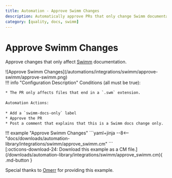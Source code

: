 ```yaml
---
title: Automation - Approve Swimm Changes
description: Automatically approve PRs that only change Swimm documentation.
category: [quality, docs, swimm]
---
```

# Approve Swimm Changes
Approve changes that only affect [Swimm](https://swimm.io) documentation.

<div class="automationImage" style="align:right" markdown="1">
![Approve Swimm Changes](/automations/integrations/swimm/approve-swimm/approve-swimm.png)
</div>
<div class="automationDescription" markdown="1">
!!! info "Configuration Description"
    Conditions (all must be true):

    * The PR only affects files that end in a `.swm` extension.

    Automation Actions:

    * Add a `swimm-docs-only` label
    * Approve the PR
    * Post a comment that explains that this is a Swimm docs change only.
</div>
<div class="automationExample" markdown="1">
!!! example "Approve Swimm Changes"
    ```yaml+jinja
    --8<-- "docs/downloads/automation-library/integrations/swimm/approve_swimm.cm"
    ```
    <div class="result" markdown>
      <span>
      [:octicons-download-24: Download this example as a CM file.](/downloads/automation-library/integrations/swimm/approve_swimm.cm){ .md-button }
      </span>
    </div>

Special thanks to [Omerr](https://github.com/Omerr) for providing this example.
</div>
